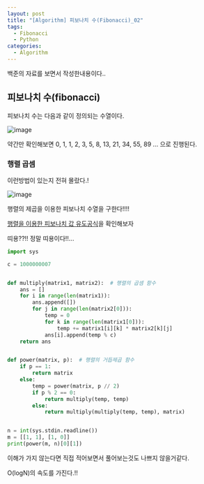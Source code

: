 ```yaml
---
layout: post
title: "[Algorithm] 피보나치 수(Fibonacci)_02"
tags: 
  - Fibonacci
  - Python
categories:
  - Algorithm
---
```


백준의 자료를 보면서 작성한내용이다..

## 피보나치 수(fibonacci)

피보나치 수는 다음과 같이 정의되는 수열이다.

![image](https://user-images.githubusercontent.com/51642448/171019507-e4c288a6-7d7c-47d6-9893-81ce56a5a867.png)


약간만 확인해보면 0, 1, 1, 2, 3, 5, 8, 13, 21, 34, 55, 89 ... 으로 진행된다.

### 행렬 곱셈

이런방법이 있는지 전혀 몰랐다.!

![image](https://user-images.githubusercontent.com/51642448/171983991-28074862-6ad3-49e6-b335-9914fda19399.png)

행렬의 제곱을 이용한 피보나치 수열을 구한다!!!!

[행렬을 이용한 피보나치 값 유도공식]을 확인해보자

띠용??!! 정말 띠용이다!!...

```python
import sys

c = 1000000007


def multiply(matrix1, matrix2):  # 행렬의 곱셈 함수
    ans = []
    for i in range(len(matrix1)):
        ans.append([])
        for j in range(len(matrix2[0])):
            temp = 0
            for k in range(len(matrix1[0])):
                temp += matrix1[i][k] * matrix2[k][j]
            ans[i].append(temp % c)
    return ans


def power(matrix, p):  # 행렬의 거듭제곱 함수
    if p == 1:
        return matrix
    else:
        temp = power(matrix, p // 2)
        if p % 2 == 0:
            return multiply(temp, temp)
        else:
            return multiply(multiply(temp, temp), matrix)


n = int(sys.stdin.readline())
m = [[1, 1], [1, 0]]
print(power(m, n)[0][1])
```

이해가 가지 않는다면 직접 적어보면서 풀어보는것도 나쁘지 않을거같다.


O(logN)의 속도를 가진다.!! 

[행렬을 이용한 피보나치 값 유도공식]: https://zzonglove.tistory.com/32